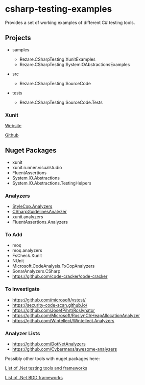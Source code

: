 # csharp-testing-examples
Provides a set of working examples of different C# testing tools.

## Projects

 - samples
   - Rezare.CSharpTesting.XunitExamples
   - Rezare.CSharpTesting.SystemIOAbstractionsExamples

 - src
   - Rezare.CSharpTesting.SourceCode

 - tests
   - Rezare.CSharpTesting.SourceCode.Tests

### Xunit

[Website](https://xunit.github.io/)

[Github](https://github.com/xunit/xunit)

   

## Nuget Packages

 - xunit 
 - xunit.runner.visualstudio
 - FluentAssertions
 - System.IO.Abstractions
 - System.IO.Abstractions.TestingHelpers
 
### Analyzers

 - [StyleCop.Analyzers](https://github.com/DotNetAnalyzers/StyleCopAnalyzers)
 - [CSharpGuidelinesAnalyzer](https://csharpcodingguidelines.com/framework-guidelines)
 - xunit.analyzers
 - FluentAssertions.Analyzers

### To Add

 - moq
 - moq.analyzers
 - FsCheck.Xunit
 - NUnit
 - Microsoft.CodeAnalysis.FxCopAnalyzers
 - SonarAnalyzers.CSharp
 - https://github.com/code-cracker/code-cracker

### To Investigate

 - https://github.com/microsoft/vstest/
 - https://security-code-scan.github.io/
 - https://github.com/JosefPihrt/Roslynator
 - https://github.com/Microsoft/RoslynClrHeapAllocationAnalyzer
 - https://github.com/Wintellect/Wintellect.Analyzers
 
### Analyzer Lists
 - https://github.com/DotNetAnalyzers
 - https://github.com/Cybermaxs/awesome-analyzers
 
 
Possibly other tools with nuget packages here:

[List of .Net testing tools and frameworks](https://github.com/dariusz-wozniak/List-of-Testing-Tools-and-Frameworks-for-.NET/blob/master/README.md ".Net Testing List")

[List of .Net BDD frameworks](https://conductofcode.io/post/bdd-frameworks-for-dotnet-csharp/)
